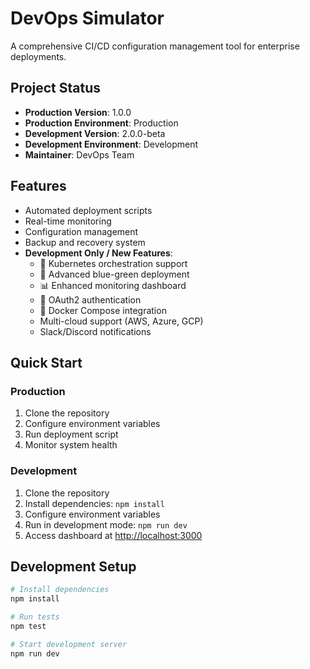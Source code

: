 # DevOps Simulator

A comprehensive CI/CD configuration management tool for enterprise deployments.

## Project Status
- **Production Version**: 1.0.0  
- **Production Environment**: Production  
- **Development Version**: 2.0.0-beta  
- **Development Environment**: Development  
- **Maintainer**: DevOps Team

## Features
- Automated deployment scripts
- Real-time monitoring
- Configuration management
- Backup and recovery system
- **Development Only / New Features**:
  - 🚀 Kubernetes orchestration support
  - 🔄 Advanced blue-green deployment
  - 📊 Enhanced monitoring dashboard
  - 🔐 OAuth2 authentication
  - 🐳 Docker Compose integration
  - Multi-cloud support (AWS, Azure, GCP)
  - Slack/Discord notifications

## Quick Start

### Production
1. Clone the repository
2. Configure environment variables
3. Run deployment script
4. Monitor system health

### Development
1. Clone the repository
2. Install dependencies: `npm install`
3. Configure environment variables
4. Run in development mode: `npm run dev`
5. Access dashboard at [http://localhost:3000](http://localhost:3000)

## Development Setup
```bash
# Install dependencies
npm install

# Run tests
npm test

# Start development server
npm run dev
